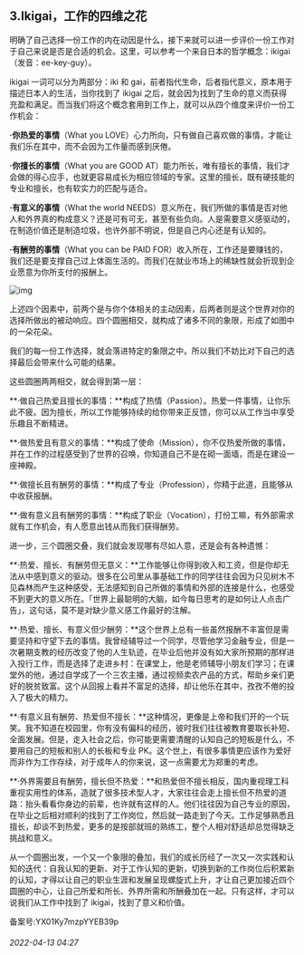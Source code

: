 ## 3.Ikigai，工作的四维之花
明确了自己选择一份工作的内在动因是什么，接下来就可以进一步评价一份工作对于自己来说是否是合适的机会。这里，可以参考一个来自日本的哲学概念：ikigai（发音：ee-key-guy）。


ikigai 一词可以分为两部分：iki 和 gai，前者指代生命，后者指代意义，原本用于描述日本人的生活，当你找到了 ikigai 之后，就会因为找到了生命的意义而获得充盈和满足。而当我们将这个概念套用到工作上，就可以从四个维度来评价一份工作机会：


**·你热爱的事情**（What you LOVE）心力所向，只有做自己喜欢做的事情，才能让我们乐在其中，而不会因为工作量而感到厌倦。


**·你擅长的事情**（What you are GOOD AT）能力所长，唯有擅长的事情，我们才会做的得心应手，也就更容易成长为相应领域的专家。这里的擅长，既有硬技能的专业和擅长，也有软实力的匹配与适合。


**·有意义的事情**（What the world NEEDS）意义所在，我们所做的事情是否对他人和外界真的构成意义？还是可有可无，甚至有些负向。人是需要意义感驱动的，在制造价值还是制造垃圾，也许外部不明说，但是自己内心还是有认知的。


**·有酬劳的事情**（What you can be PAID FOR）收入所在，工作还是要赚钱的，我们还是要支撑自己过上体面生活的。而我们在就业市场上的稀缺性就会折现到企业愿意为你所支付的报酬上。


![img](https://pic4.zhimg.com/v2-be1dbeb3c35c4966b5261afce8008eb1.webp)

上述四个因素中，前两个是与你个体相关的主动因素，后两者则是这个世界对你的选择所做出的被动响应。四个圆圈相交，就构成了诸多不同的象限，形成了如图中的一朵花朵。


我们的每一份工作选择，就会落进特定的象限之中。所以我们不妨比对下自己的选择最后会带来什么可能的结果。


这些圆圈两两相交，就会得到第一层：


**·做自己热爱且擅长的事情：**构成了热情（Passion）。热爱一件事情，让你乐此不疲。因为擅长，所以工作能够持续的给你带来正反馈，你可以从工作当中享受乐趣且不断精进。


**·做热爱且有意义的事情：**构成了使命（Mission），你不仅热爱所做的事情，并在工作的过程感受到了世界的召唤，你知道自己不是在砌一面墙，而是在建设一座神殿。


**·做擅长且有酬劳的事情：**构成了专业（Profession），你精于此道，且能够从中收获报酬。


**·做有意义且有酬劳的事情：**构成了职业（Vocation），打份工嘛，有外部需求就有工作机会，有人愿意出钱从而我们获得酬劳。


进一步，三个圆圈交叠，我们就会发现哪有尽如人意，还是会有各种遗憾：


**·热爱、擅长、有酬劳但无意义：**工作能够让你得到收入和工资，但是你却无法从中感到意义的驱动。很多在公司里从事基础工作的同学往往会因为只见树木不见森林而产生这种感受，无法感知到自己所做的事情和外部的连接是什么，也感受不到更大的意义所在。「世界上最聪明的大脑，如今每日思考的是如何让人点击广告」，这句话，莫不是对缺少意义感工作最好的注解。


**·热爱、擅长、有意义但少酬劳：**这个世界上总有一些虽然报酬不丰富但是需要坚持和守望下去的事情。我曾经辅导过一个同学，尽管他学习金融专业，但是一次暑期支教的经历改变了他的人生轨迹，在毕业后他并没有如大家所预期的那样进入投行工作，而是选择了走进乡村：在课堂上，他是老师辅导小朋友们学习；在课堂外的他，通过自学成了一个三农主播，通过视频卖农产品的方式，帮助乡亲们更好的脱贫致富。这个从回报上看并不富足的选择，却让他乐在其中，孜孜不倦的投入了极大的精力。


**·有意义且有酬劳、热爱但不擅长：**这种情况，更像是上帝和我们开的一个玩笑。我不知道在校园里，你有没有偏科的经历，彼时我们往往被教育要取长补短、全面发展。但是，走入社会之后，你可能更需要清醒的认知自己的短板是什么，不要用自己的短板和别人的长板和专业 PK。这个世上，有很多事情更应该作为爱好而非作为工作存续，对于成年人的你来说，这一点需要尤为郑重的考虑。


**·外界需要且有酬劳，擅长但不热爱：**和热爱但不擅长相反，国内重视理工科重视实用性的体系，造就了很多技术型人才，大家往往会走上擅长但不热爱的道路：抬头看看你身边的前辈，也许就有这样的人。他们往往因为自己专业的原因，在毕业之后相对顺利的找到了工作岗位，然后就一路走到了今天。工作足够熟悉且擅长，却谈不到热爱，更多的是按部就班的熟练工，整个人相对舒适却总觉得缺乏挑战和意义。


从一个圆圈出发，一个又一个象限的叠加，我们的成长历经了一次又一次实践和认知的迭代：自我认知的更新、对于工作认知的更新，切换到新的工作岗位后积累新的认知，才得以让自己的职业生涯和发展呈现螺旋式上升，才让自己更加接近四个圆圈的中心，让自己所爱和所长、外界所需和所酬叠加在一起。只有这样，才可以说我们从工作中找到了 ikigai，找到了意义和价值。


备案号:YX01Ky7mzpYYEB39p


###### 2022-04-13 04:27
